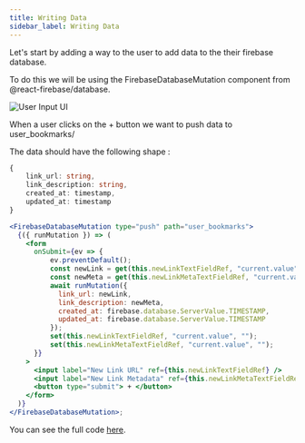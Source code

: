```yaml
---
title: Writing Data
sidebar_label: Writing Data
---
```


Let's start by adding a way to the user to add data to the their firebase database. 

To do this we will be using the FirebaseDatabaseMutation component from @react-firebase/database.

![User Input UI](assets/user-input-ui.png)

When a user clicks on the + button we want to push data to user\_bookmarks/

The data should have the following shape : 

```typescript
{
    link_url: string,
    link_description: string,
    created_at: timestamp,
    updated_at: timestamp
}
```

```jsx
<FirebaseDatabaseMutation type="push" path="user_bookmarks">
  {({ runMutation }) => (
    <form
      onSubmit={ev => {
          ev.preventDefault();
          const newLink = get(this.newLinkTextFieldRef, "current.value", "");
          const newMeta = get(this.newLinkMetaTextFieldRef, "current.value", "");
          await runMutation({
            link_url: newLink,
            link_description: newMeta,
            created_at: firebase.database.ServerValue.TIMESTAMP,
            updated_at: firebase.database.ServerValue.TIMESTAMP
          });
          set(this.newLinkTextFieldRef, "current.value", "");
          set(this.newLinkMetaTextFieldRef, "current.value", "");
      }}
    >
      <input label="New Link URL" ref={this.newLinkTextFieldRef} />
      <input label="New Link Metadata" ref={this.newLinkMetaTextFieldRef} />
      <button type="submit"> + </button>
    </form>
  )}
</FirebaseDatabaseMutation>;
```

You can see the full code [here](https://github.com/rakannimer/react-firebase/tree/1c95420d8ecadd24ab2fefc3b89e16e4aef1ff34/modules/tutorial-bookmarking-app/src). 

